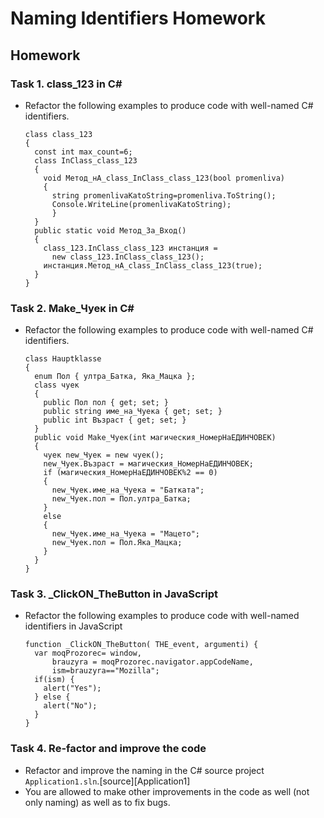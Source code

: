 
# Naming Identifiers Homework
## Homework

### Task 1. class_123 in C&#35;
*	Refactor the following examples to produce code with well-named C# identifiers.

		class class_123
		{
		  const int max_count=6;
		  class InClass_class_123
		  {
			void Метод_нА_class_InClass_class_123(bool promenliva)
			{
			  string promenlivaKatoString=promenliva.ToString();
			  Console.WriteLine(promenlivaKatoString);
			  }
		  }		  
		  public static void Метод_За_Вход()
		  {
			class_123.InClass_class_123 инстанция =
			  new class_123.InClass_class_123();
			инстанция.Метод_нА_class_InClass_class_123(true); 
		  }
		}

### Task 2. Make_Чуек in C&#35;
*	Refactor the following examples to produce code with well-named C# identifiers.

		class Hauptklasse
		{
		  enum Пол { ултра_Батка, Яка_Мацка };
		  class чуек
		  {
			public Пол пол { get; set; }
			public string име_на_Чуека { get; set; }
			public int Възраст { get; set; }
		  }		  
		  public void Make_Чуек(int магическия_НомерНаЕДИНЧОВЕК)
		  {
			чуек new_Чуек = new чуек();
			new_Чуек.Възраст = магическия_НомерНаЕДИНЧОВЕК;
			if (магическия_НомерНаЕДИНЧОВЕК%2 == 0)
			{
			  new_Чуек.име_на_Чуека = "Батката";
			  new_Чуек.пол = Пол.ултра_Батка;
			}
			else
			{
			  new_Чуек.име_на_Чуека = "Мацето";
			  new_Чуек.пол = Пол.Яка_Мацка;
			}
		  }
		}
		
### Task 3. _ClickON_TheButton in JavaScript
*	Refactor the following examples to produce code with well-named identifiers in JavaScript

		function _ClickON_TheButton( THE_event, argumenti) {
		  var moqProzorec= window,
			  brauzyra = moqProzorec.navigator.appCodeName,
			  ism=brauzyra=="Mozilla";
		  if(ism) {
			alert("Yes");
		  } else {
			alert("No");
		  }
		}

### Task 4. Re-factor and improve the code
*	Refactor and improve the naming in the C# source project `Application1.sln`.[source][Application1]
*	You are allowed to make other improvements in the code as well (not only naming) as well as to fix bugs.
